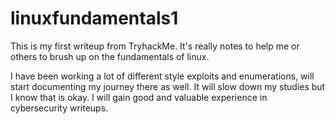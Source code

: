 # linuxfundamentals1
This is my first writeup from TryhackMe. It's really notes to help me or others to brush up on the fundamentals of linux.

I have been working a lot of different style exploits and enumerations, will start documenting my journey there as well. It will slow down my studies but I know that is okay. I will gain good and valuable experience in cybersecurity writeups.
